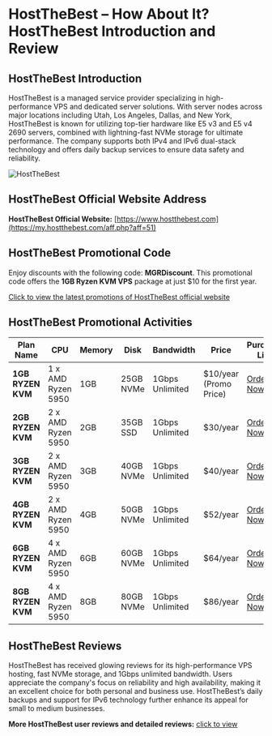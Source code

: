 # HostTheBest – How About It? HostTheBest Introduction and Review

## HostTheBest Introduction
HostTheBest is a managed service provider specializing in high-performance VPS and dedicated server solutions. With server nodes across major locations including Utah, Los Angeles, Dallas, and New York, HostTheBest is known for utilizing top-tier hardware like E5 v3 and E5 v4 2690 servers, combined with lightning-fast NVMe storage for ultimate performance. The company supports both IPv4 and IPv6 dual-stack technology and offers daily backup services to ensure data safety and reliability.

![HostTheBest](https://github.com/user-attachments/assets/622b26d1-8221-408f-8b70-c24b1d9d1891)

## HostTheBest Official Website Address
**HostTheBest Official Website:** [https://www.hostthebest.com](https://my.hostthebest.com/aff.php?aff=51)

## HostTheBest Promotional Code
Enjoy discounts with the following code: **MGRDiscount**. This promotional code offers the **1GB Ryzen KVM VPS** package at just $10 for the first year.

[Click to view the latest promotions of HostTheBest official website](https://my.hostthebest.com/aff.php?aff=51)

## HostTheBest Promotional Activities

| Plan Name       | CPU                 | Memory | Disk         | Bandwidth      | Price               | Purchase Link                                   |
|-----------------|---------------------|--------|--------------|----------------|---------------------|-------------------------------------------------|
| **1GB RYZEN KVM**  | 1 x AMD Ryzen 5950  | 1GB    | 25GB NVMe    | 1Gbps Unlimited | $10/year (Promo Price) | [Order Now](https://my.hostthebest.com/aff.php?aff=51)        |
| **2GB RYZEN KVM**  | 2 x AMD Ryzen 5950  | 2GB    | 35GB SSD     | 1Gbps Unlimited | $30/year             | [Order Now](https://my.hostthebest.com/aff.php?aff=51)        |
| **3GB RYZEN KVM**  | 2 x AMD Ryzen 5950  | 3GB    | 40GB NVMe    | 1Gbps Unlimited | $40/year             | [Order Now](https://my.hostthebest.com/aff.php?aff=51)        |
| **4GB RYZEN KVM**  | 2 x AMD Ryzen 5950  | 4GB    | 50GB NVMe    | 1Gbps Unlimited | $52/year             | [Order Now](https://my.hostthebest.com/aff.php?aff=51)        |
| **6GB RYZEN KVM**  | 4 x AMD Ryzen 5950  | 6GB    | 60GB NVMe    | 1Gbps Unlimited | $64/year             | [Order Now](https://my.hostthebest.com/aff.php?aff=51)        |
| **8GB RYZEN KVM**  | 4 x AMD Ryzen 5950  | 8GB    | 80GB NVMe    | 1Gbps Unlimited | $86/year             | [Order Now](https://my.hostthebest.com/aff.php?aff=51)        |

## HostTheBest Reviews
HostTheBest has received glowing reviews for its high-performance VPS hosting, fast NVMe storage, and 1Gbps unlimited bandwidth. Users appreciate the company's focus on reliability and high availability, making it an excellent choice for both personal and business use. HostTheBest’s daily backups and support for IPv6 technology further enhance its appeal for small to medium businesses.

**More HostTheBest user reviews and detailed reviews:** [click to view](https://my.hostthebest.com/aff.php?aff=51)
